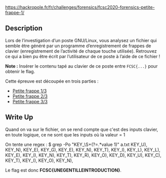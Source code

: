 
https://hackropole.fr/fr/challenges/forensics/fcsc2020-forensics-petite-frappe-1/

## Description

Lors de l’investigation d’un poste GNU/Linux, vous analysez un fichier qui semble être généré par un programme d’enregistrement de frappes de clavier (enregistrement de l’activité de chaque touche utilisée). Retrouvez ce qui a bien pu être écrit par l’utilisateur de ce poste à l’aide de ce fichier !

**Note :** Insérer le contenu tapé au clavier de ce poste entre `FCSC{...}` pour obtenir le flag.

Cette épreuve est découpée en trois parties :

- [Petite frappe 1/3](https://hackropole.fr/fr/challenges/forensics/fcsc2020-forensics-petite-frappe-1/)
- [Petite frappe 2/3](https://hackropole.fr/fr/challenges/forensics/fcsc2020-forensics-petite-frappe-2/)
- [Petite frappe 3/3](https://hackropole.fr/fr/challenges/forensics/fcsc2020-forensics-petite-frappe-3/)

## Write Up

Quand on va sur le fichier, on se rend compte que c'est des inputs clavier, en toute logique, ce ne sont que les inputs où la valeur = 1

On tente une regex :
$ grep -Po "KEY_\S+(?=.*value 1)" a.txt 
KEY_U),
KEY_N),
KEY_E),
KEY_G),
KEY_E),
KEY_N),
KEY_T),
KEY_I),
KEY_L),
KEY_L),
KEY_E),
KEY_I),
KEY_N),
KEY_T),
KEY_R),
KEY_O),
KEY_D),
KEY_U),
KEY_C),
KEY_T),
KEY_I),
KEY_O),
KEY_N),

Le flag est donc **FCSC{UNEGENTILLEINTRODUCTION}**.